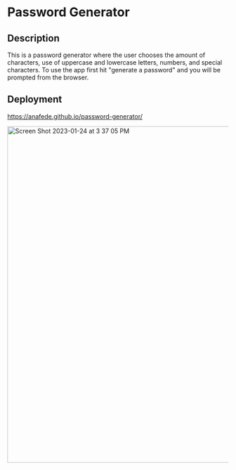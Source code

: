 # Password Generator 

## Description
This is a password generator where the user chooses the amount of characters, use of uppercase and lowercase letters, numbers, and special characters. To use the app first hit "generate a password" and you will be prompted from the browser. 

## Deployment
https://anafede.github.io/password-generator/

<img width="766" alt="Screen Shot 2023-01-24 at 3 37 05 PM" src="https://user-images.githubusercontent.com/112656003/214407266-3802f3b7-edfb-4d17-ad93-57751395ce03.png">
